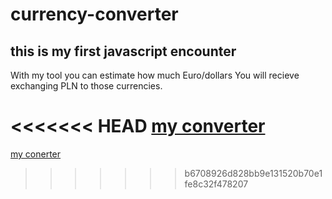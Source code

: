# currency-converter

## this is my first javascript encounter

With my tool you can estimate how much Euro/dollars You will recieve exchanging PLN to those currencies.

<<<<<<< HEAD
[my converter]()
=======
[my conerter]()
>>>>>>> b6708926d828bb9e131520b70e1fe8c32f478207
